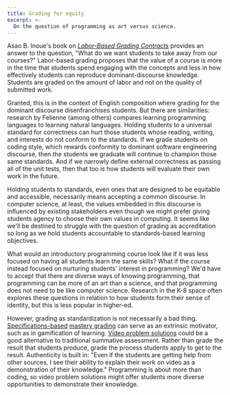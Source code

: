 ```yaml
---
title: Grading for equity
excerpt: >-
  On the question of programming as art versus science.
---
```


Asao B. Inoue's book on *[Labor-Based Grading Contracts](https://wac.colostate.edu/books/perspectives/labor/)* provides an answer to the question, "What do we want students to take away from our courses?" Labor-based grading proposes that the value of a course is more in the time that students spend engaging with the concepts and less in how effectively students can reproduce dominant-discourse knowledge. Students are graded on the amount of labor and not on the quality of submitted work.

Granted, this is in the context of English composition where grading for the dominant discourse disenfranchises students. But there are similarities: research by Felienne (among others) compares learning programming languages to learning natural languages. Holding students to a universal standard for correctness can hurt those students whose reading, writing, and interests do not conform to the standards. If we grade students on coding style, which rewards conformity to dominant software engineering discourse, then the students we graduate will continue to champion those same standards. And if we narrowly define external correctness as passing all of the unit tests, then that too is how students will evaluate their own work in the future.

Holding students to standards, even ones that are designed to be equitable and accessible, necessarily means accepting a common discourse. In computer science, at least, the values embedded in this discourse is influenced by existing stakeholders even though we might prefer giving students agency to choose their own values in computing. It seems like we'll be destined to struggle with the question of grading as accreditation so long as we hold students accountable to standards-based learning objectives.

What would an introductory programming course look like if it was less focused on having all students learn the same skills? What if the course instead focused on nurturing students' interest in programming? We'd have to accept that there are diverse ways of knowing programming, that programming can be more of an art than a science, and that programming does not need to be like computer science. Research in the K-8 space often explores these questions in relation to how students form their sense of identity, but this is less popular in higher-ed.

However, grading as standardization is not necessarily a bad thing. [Specifications-based](https://rtalbert.org/specs-grading-iteration-winner/) [mastery grading](https://rtalbert.org/mastery-grading-and-academic-honesty/) can serve as an extrinsic motivator, such as in gamification of learning. [Video problem solutions](https://faculty.washington.edu/paselkin/remote-teaching-tools-video-problem-solutions/) could be a good alternative to traditional summative assessment. Rather than grade the result that students produce, grade the process students apply to get to the result. Authenticity is built in: "Even if the students are getting help from other sources, I see their ability to explain their work on video as a demonstration of their knowledge." Programming is about more than coding, so video problem solutions might offer students more diverse opportunities to demonstrate their knowledge.
